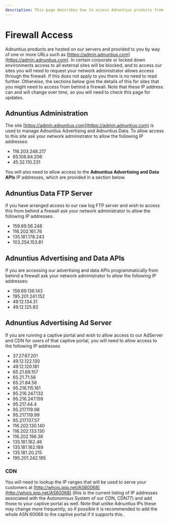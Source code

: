 ```yaml
---
description: This page describes how to access Adnuntius products from behind a firewall
---
```


# Firewall Access

Adnuntius products are hosted on our servers and provided to you by way of one or more URLs such as [https://admin.adnuntius.com](https://admin.adnuntius.com). In certain corporate or locked down environments access to all external sites will be blocked, and to access our sites you will need to request your network administrator allows access through the firewall. If this does not apply to you there is no need to read further. Otherwise, the sections below give the details of this for sites that you might need to access from behind a firewall. Note that these IP address can and will change over time, so you will need to check this page for updates.

## Adnuntius Administration

The site [https://admin.adnuntius.com](https://admin.adnuntius.com) is used to manage Adnuntius Advertising and Adnuntius Data. To allow access to this site ask your network administrator to allow the following IP addresses:

* 116.203.248.217
* 65.108.84.206
* 45.32.110.231

You will also need to allow access to the **Adnuntius Advertising and Data APIs** IP addresses, which are provided in a section below.

## Adnuntius Data FTP Server

If you have arranged access to our raw log FTP server and wish to access this from behind a firewall ask your network administrator to allow the following IP addresses:

* 159.69.56.248&#x20;
* 116.202.161.76&#x20;
* 135.181.178.243&#x20;
* 103.254.153.81

## Adnuntius Advertising and Data APIs

If you are accessing our advertising and data APIs programmatically from behind a firewall ask your network administrator to allow the following IP addresses:

* 159.69.136.143
* 195.201.241.152
* 49.12.134.31
* 49.12.125.83

## Adnuntius Advertising Ad Server

If you are running a captive portal and wish to allow access to our AdServer and CDN for users of that captive portal, you will need to allow access to the following IP addresses

* 37.27.67.201
* 49.12.122.130
* 49.12.120.181
* 65.21.69.157
* 65.21.71.56
* 65.21.84.56
* 95.216.115.161
* 95.216.247.132
* 95.216.247.159
* 95.217.44.4
* 95.217.119.98
* 95.217.119.99
* 95.217.137.57
* 116.202.130.140
* 116.202.133.130
* 116.202.196.36
* 135.181.162.46
* 135.181.162.189
* 135.181.20.215
* 195.201.242.185



### CDN

You will need to lookup the IP ranges that will be used to serve your customers at [http://whois.ipip.net/AS60068](http://whois.ipip.net/AS60068) (this is the current listing of IP addresses associated with the Autonomous System of our CDN, CDN77) and add those to your captive portal as well. Note that unlike Adnuntius IPs these may change more frequently, so if possible it is recommended to add the whole ASN 60068 to the captive portal if it supports this.
